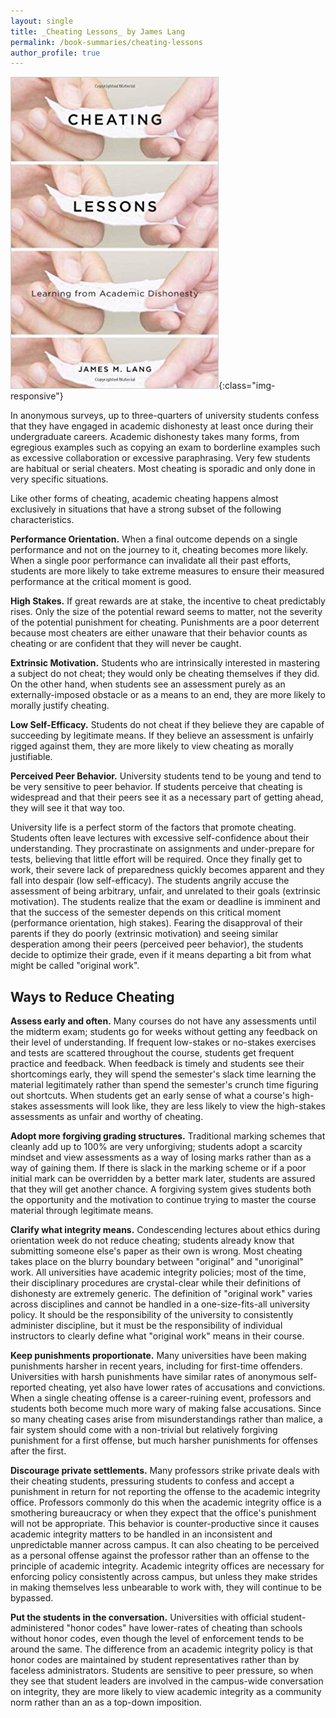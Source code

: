 ```yaml
---
layout: single
title: _Cheating Lessons_ by James Lang
permalink: /book-summaries/cheating-lessons
author_profile: true
---
```


![Cheating Lessons](/assets/images/cheating-lessons.jpg){:class="img-responsive"}

In anonymous surveys, up to three-quarters of university students confess that they have engaged in academic dishonesty at least once during their undergraduate careers.
Academic dishonesty takes many forms, from egregious examples such as copying an exam to borderline examples such as excessive collaboration or excessive paraphrasing.
Very few students are habitual or serial cheaters.
Most cheating is sporadic and only done in very specific situations.

Like other forms of cheating, academic cheating happens almost exclusively in situations that have a strong subset of the following characteristics.

**Performance Orientation.**
When a final outcome depends on a single performance and not on the journey to it, cheating becomes more likely.
When a single poor performance can invalidate all their past efforts, students are more likely to take extreme measures to ensure their measured performance at the critical moment is good.

**High Stakes.**
If great rewards are at stake, the incentive to cheat predictably rises.
Only the size of the potential reward seems to matter, not the severity of the potential punishment for cheating.
Punishments are a poor deterrent because most cheaters are either unaware that their behavior counts as cheating or are confident that they will never be caught.

**Extrinsic Motivation.**
Students who are intrinsically interested in mastering a subject do not cheat; they would only be cheating themselves if they did.
On the other hand, when students see an assessment purely as an externally-imposed obstacle or as a means to an end, they are more likely to morally justify cheating.

**Low Self-Efficacy.**
Students do not cheat if they believe they are capable of succeeding by legitimate means.
If they believe an assessment is unfairly rigged against them, they are more likely to view cheating as morally justifiable.

**Perceived Peer Behavior.**
University students tend to be young and tend to be very sensitive to peer behavior.
If students perceive that cheating is widespread and that their peers see it as a necessary part of getting ahead, they will see it that way too.

University life is a perfect storm of the factors that promote cheating.
Students often leave lectures with excessive self-confidence about their understanding.
They procrastinate on assignments and under-prepare for tests, believing that little effort will be required.
Once they finally get to work, their severe lack of preparedness quickly becomes apparent and they fall into despair (low self-efficacy).
The students angrily accuse the assessment of being arbitrary, unfair, and unrelated to their goals (extrinsic motivation).
The students realize that the exam or deadline is imminent and that the success of the semester depends on this critical moment (performance orientation, high stakes).
Fearing the disapproval of their parents if they do poorly (extrinsic motivation) and seeing similar desperation among their peers (perceived peer behavior), the students decide to optimize their grade, even if it means departing a bit from what might be called "original work".

## Ways to Reduce Cheating ##

**Assess early and often.**
Many courses do not have any assessments until the midterm exam; students go for weeks without getting any feedback on their level of understanding.
If frequent low-stakes or no-stakes exercises and tests are scattered throughout the course, students get frequent practice and feedback.
When feedback is timely and students see their shortcomings early, they will spend the semester's slack time learning the material legitimately rather than spend the semester's crunch time figuring out shortcuts.
When students get an early sense of what a course's high-stakes assessments will look like, they are less likely to view the high-stakes assessments as unfair and worthy of cheating.

**Adopt more forgiving grading structures.**
Traditional marking schemes that cleanly add up to 100% are very unforgiving; students adopt a scarcity mindset and view assessments as a way of losing marks rather than as a way of gaining them.
If there is slack in the marking scheme or if a poor initial mark can be overridden by a better mark later, students are assured that they will get another chance.
A forgiving system gives students both the opportunity and the motivation to continue trying to master the course material through legitimate means.

**Clarify what integrity means.**
Condescending lectures about ethics during orientation week do not reduce cheating; students already know that submitting someone else's paper as their own is wrong.
Most cheating takes place on the blurry boundary between "original" and "unoriginal" work.
All universities have academic integrity policies; most of the time, their disciplinary procedures are crystal-clear while their definitions of dishonesty are extremely generic.
The definition of "original work" varies across disciplines and cannot be handled in a one-size-fits-all university policy.
It should be the responsibility of the university to consistently administer discipline, but it must be the responsibility of individual instructors to clearly define what "original work" means in their course.

**Keep punishments proportionate.**
Many universities have been making punishments harsher in recent years, including for first-time offenders.
Universities with harsh punishments have similar rates of anonymous self-reported cheating, yet also have lower rates of accusations and convictions.
When a single cheating offense is a career-ruining event, professors and students both become much more wary of making false accusations.
Since so many cheating cases arise from misunderstandings rather than malice, a fair system should come with a non-trivial but relatively forgiving punishment for a first offense, but much harsher punishments for offenses after the first.

**Discourage private settlements.**
Many professors strike private deals with their cheating students, pressuring students to confess and accept a punishment in return for not reporting the offense to the academic integrity office.
Professors commonly do this when the academic integrity office is a smothering bureaucracy or when they expect that the office's punishment will not be appropriate.
This behavior is counter-productive since it causes academic integrity matters to be handled in an inconsistent and unpredictable manner across campus.
It can also cheating to be perceived as a personal offense against the professor rather than an offense to the principle of academic integrity.
Academic integrity offices are necessary for enforcing policy consistently across campus, but unless they make strides in making themselves less unbearable to work with, they will continue to be bypassed.

**Put the students in the conversation.**
Universities with official student-administered "honor codes" have lower-rates of cheating than schools without honor codes, even though the level of enforcement tends to be around the same.
The difference from an academic integrity policy is that honor codes are maintained by student representatives rather than by faceless administrators.
Students are sensitive to peer pressure, so when they see that student leaders are involved in the campus-wide conversation on integrity, they are more likely to view academic integrity as a community norm rather than an as a top-down imposition.
